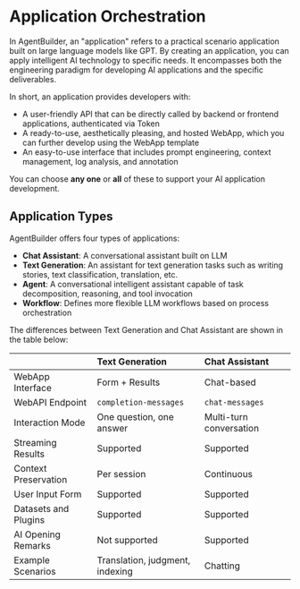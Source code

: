 # Application Orchestration

In AgentBuilder, an "application" refers to a practical scenario application built on large language models like GPT. By creating an application, you can apply intelligent AI technology to specific needs. It encompasses both the engineering paradigm for developing AI applications and the specific deliverables.

In short, an application provides developers with:

- A user-friendly API that can be directly called by backend or frontend applications, authenticated via Token
- A ready-to-use, aesthetically pleasing, and hosted WebApp, which you can further develop using the WebApp template
- An easy-to-use interface that includes prompt engineering, context management, log analysis, and annotation

You can choose **any one** or **all** of these to support your AI application development.

## Application Types

AgentBuilder offers four types of applications:

- **Chat Assistant**: A conversational assistant built on LLM
- **Text Generation**: An assistant for text generation tasks such as writing stories, text classification, translation, etc.
- **Agent**: A conversational intelligent assistant capable of task decomposition, reasoning, and tool invocation
- **Workflow**: Defines more flexible LLM workflows based on process orchestration

The differences between Text Generation and Chat Assistant are shown in the table below:

|	|**Text Generation**|**Chat Assistant**|
|:--|:------------------|:-----------------|
|WebApp Interface|Form + Results|Chat-based|
|WebAPI Endpoint|```completion-messages```|```chat-messages```|
|Interaction Mode|One question, one answer|Multi-turn conversation|
|Streaming Results|Supported|Supported|
|Context Preservation|Per session|Continuous|
|User Input Form|Supported|Supported|
|Datasets and Plugins|Supported|Supported|
|AI Opening Remarks|Not supported|Supported|
|Example Scenarios|Translation, judgment, indexing|Chatting|